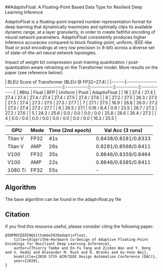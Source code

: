 ##AdaptivFloat: A Floating-Point Based Data Type for Resilient Deep Learning Inference

AdaptivFloat is a floating-point inspired number representation format for deep learning that dynamically maximizes and optimally clips its available dynamic range, at a layer granularity, in order to create faithful encoding of neural network parameters. AdaptivFloat consistently produces higher inference accuracies compared to block floating-point, uniform, IEEE-like float or posit encodings at very low precision ($\leq$ 8-bit) across a diverse set of state-of-the-art neural network topologies.

Impact of weight bit compression post-training quantization / post-quantization aware retraining on the Transformer model. More results on the paper (see reference below):

| <td colspan=5>BLEU Score of Transformer (BLEU @ FP32=27.4)                                                    | 
|-------|:--------------------------------------------:|:-----------:|:-----------:|:-----------:|:------------:|
| #Bits |                     Float                    |     BFP     |   Uniform   |    Posit    | AdaptivFloat |
| 16    |                  27.4 / 27.4                 | 27.4 / 27.4 | 27.4 / 27.4 | 27.4 / 27.5 |  27.4 / 27.6 |
| 8     |                  27.2 / 27.5                 | 26.3 / 27.3 | 27.3 / 27.4 | 27.3 / 27.5 |  27.3 / 27.7 |
| 7     |                  27.1 / 27.5                 | 16.9 / 26.8 | 26.0 / 27.2 | 27.3 / 27.4 |  27.3 / 27.7 |
| 6     |                  26.5 / 27.1                 |  0.16 / 8.4 | 0.9  / 23.5 | 26.7 / 27.2 |  27.2 / 27.6 |
| 5     |                  24.2 / 25.6                 |  0.0 / 0.0  |  0.0 / 0.0  | 25.8 / 26.6 |  26.4 / 27.3 |
| 4     |                   0.0 / 0.0                  |  0.0 / 0.0  |  0.0 / 0.0  |  0.0 / 0.0  |  16.3 / 25.5 |

| GPU    | Mode | Time (2nd epoch) | Val Acc (3 runs) |
| --------- | -------- | ----------------------- | ----------------------|
| Titan V | FP32 | 41s | 0.8438/0.8281/0.8333 |
| Titan V | AMP | 26s | 0.8281/0.8568/0.8411 |
| V100    | FP32 | 35s | 0.8646/0.8359/0.8464 |
| V100    | AMP | 22s | 0.8646/0.8385/0.8411 |
| 1080 Ti | FP32 | 55s | - |


## Algorithm

The base algorithm can be found in the adaptvfloat.py file

## Citation

If you find this resource useful, please consider citing the following paper:

```
@INPROCEEDINGS{ttambe2020adaptivfloat,
    title={Algorithm-Hardware Co-Design of Adaptive Floating-Point Encodings for Resilient Deep Learning Inference},
    author={Thierry Tambe and En-Yu Yang and Zishen Wan and Y. Deng and V. Reddi and Alexander M. Rush and D. Brooks and Gu-Yeon Wei},
    booktitle={2020 57th ACM/IEEE Design Automation Conference (DAC)}, 
    year={2020},
}
```
